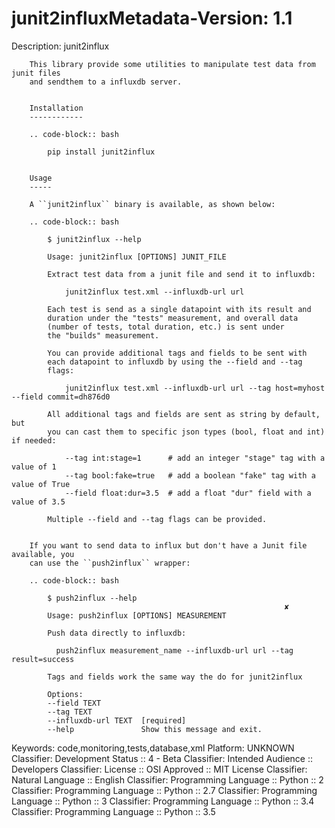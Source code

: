 # junit2influxMetadata-Version: 1.1

Description: junit2influx
        
        This library provide some utilities to manipulate test data from junit files
        and sendthem to a influxdb server.
        
        
        Installation
        ------------
        
        .. code-block:: bash
        
            pip install junit2influx
        
        
        Usage
        -----
        
        A ``junit2influx`` binary is available, as shown below:
        
        .. code-block:: bash
        
            $ junit2influx --help
        
            Usage: junit2influx [OPTIONS] JUNIT_FILE
        
            Extract test data from a junit file and send it to influxdb:
        
                junit2influx test.xml --influxdb-url url
        
            Each test is send as a single datapoint with its result and
            duration under the "tests" measurement, and overall data
            (number of tests, total duration, etc.) is sent under
            the "builds" measurement.
        
            You can provide additional tags and fields to be sent with
            each datapoint to influxdb by using the --field and --tag
            flags:
        
                junit2influx test.xml --influxdb-url url --tag host=myhost --field commit=dh876d0
        
            All additional tags and fields are sent as string by default, but
            you can cast them to specific json types (bool, float and int) if needed:
        
                --tag int:stage=1      # add an integer "stage" tag with a value of 1
                --tag bool:fake=true   # add a boolean "fake" tag with a value of True
                --field float:dur=3.5  # add a float "dur" field with a value of 3.5
        
            Multiple --field and --tag flags can be provided.
        
        
        If you want to send data to influx but don't have a Junit file available, you
        can use the ``push2influx`` wrapper:
        
        .. code-block:: bash
        
            $ push2influx --help
                                                                 ✘
            Usage: push2influx [OPTIONS] MEASUREMENT
        
            Push data directly to influxdb:
        
              push2influx measurement_name --influxdb-url url --tag result=success
        
            Tags and fields work the same way the do for junit2influx
        
            Options:
            --field TEXT
            --tag TEXT
            --influxdb-url TEXT  [required]
            --help               Show this message and exit.
        
Keywords: code,monitoring,tests,database,xml
Platform: UNKNOWN
Classifier: Development Status :: 4 - Beta
Classifier: Intended Audience :: Developers
Classifier: License :: OSI Approved :: MIT License
Classifier: Natural Language :: English
Classifier: Programming Language :: Python :: 2
Classifier: Programming Language :: Python :: 2.7
Classifier: Programming Language :: Python :: 3
Classifier: Programming Language :: Python :: 3.4
Classifier: Programming Language :: Python :: 3.5
